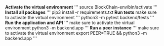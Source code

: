 **Activate the virtual environment**
'''
   source BlockChain-env/bin/activate
'''
**Install all packages**
'''
   pip3 install -r requirements.txt
**Run tests**
   make sure to activate the virtual environment
'''
   python3 -m pytest backend/tests
'''
**Run the application and API**
'''
make sure to activate the virtual environment
python3 -m backend.app
'''
**Run a peer instance**
'''
make sure to activate the virtual environment
export PEER=TRUE && python3 -m backend.app
'''